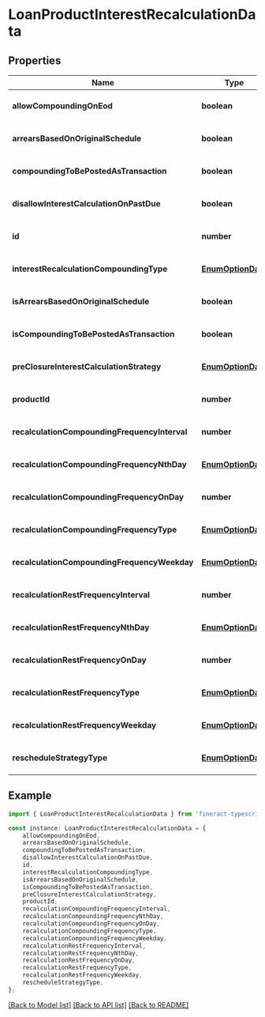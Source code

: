 # LoanProductInterestRecalculationData


## Properties

Name | Type | Description | Notes
------------ | ------------- | ------------- | -------------
**allowCompoundingOnEod** | **boolean** |  | [optional] [default to undefined]
**arrearsBasedOnOriginalSchedule** | **boolean** |  | [optional] [default to undefined]
**compoundingToBePostedAsTransaction** | **boolean** |  | [optional] [default to undefined]
**disallowInterestCalculationOnPastDue** | **boolean** |  | [optional] [default to undefined]
**id** | **number** |  | [optional] [default to undefined]
**interestRecalculationCompoundingType** | [**EnumOptionData**](EnumOptionData.md) |  | [optional] [default to undefined]
**isArrearsBasedOnOriginalSchedule** | **boolean** |  | [optional] [default to undefined]
**isCompoundingToBePostedAsTransaction** | **boolean** |  | [optional] [default to undefined]
**preClosureInterestCalculationStrategy** | [**EnumOptionData**](EnumOptionData.md) |  | [optional] [default to undefined]
**productId** | **number** |  | [optional] [default to undefined]
**recalculationCompoundingFrequencyInterval** | **number** |  | [optional] [default to undefined]
**recalculationCompoundingFrequencyNthDay** | [**EnumOptionData**](EnumOptionData.md) |  | [optional] [default to undefined]
**recalculationCompoundingFrequencyOnDay** | **number** |  | [optional] [default to undefined]
**recalculationCompoundingFrequencyType** | [**EnumOptionData**](EnumOptionData.md) |  | [optional] [default to undefined]
**recalculationCompoundingFrequencyWeekday** | [**EnumOptionData**](EnumOptionData.md) |  | [optional] [default to undefined]
**recalculationRestFrequencyInterval** | **number** |  | [optional] [default to undefined]
**recalculationRestFrequencyNthDay** | [**EnumOptionData**](EnumOptionData.md) |  | [optional] [default to undefined]
**recalculationRestFrequencyOnDay** | **number** |  | [optional] [default to undefined]
**recalculationRestFrequencyType** | [**EnumOptionData**](EnumOptionData.md) |  | [optional] [default to undefined]
**recalculationRestFrequencyWeekday** | [**EnumOptionData**](EnumOptionData.md) |  | [optional] [default to undefined]
**rescheduleStrategyType** | [**EnumOptionData**](EnumOptionData.md) |  | [optional] [default to undefined]

## Example

```typescript
import { LoanProductInterestRecalculationData } from 'fineract-typescript-client';

const instance: LoanProductInterestRecalculationData = {
    allowCompoundingOnEod,
    arrearsBasedOnOriginalSchedule,
    compoundingToBePostedAsTransaction,
    disallowInterestCalculationOnPastDue,
    id,
    interestRecalculationCompoundingType,
    isArrearsBasedOnOriginalSchedule,
    isCompoundingToBePostedAsTransaction,
    preClosureInterestCalculationStrategy,
    productId,
    recalculationCompoundingFrequencyInterval,
    recalculationCompoundingFrequencyNthDay,
    recalculationCompoundingFrequencyOnDay,
    recalculationCompoundingFrequencyType,
    recalculationCompoundingFrequencyWeekday,
    recalculationRestFrequencyInterval,
    recalculationRestFrequencyNthDay,
    recalculationRestFrequencyOnDay,
    recalculationRestFrequencyType,
    recalculationRestFrequencyWeekday,
    rescheduleStrategyType,
};
```

[[Back to Model list]](../README.md#documentation-for-models) [[Back to API list]](../README.md#documentation-for-api-endpoints) [[Back to README]](../README.md)
